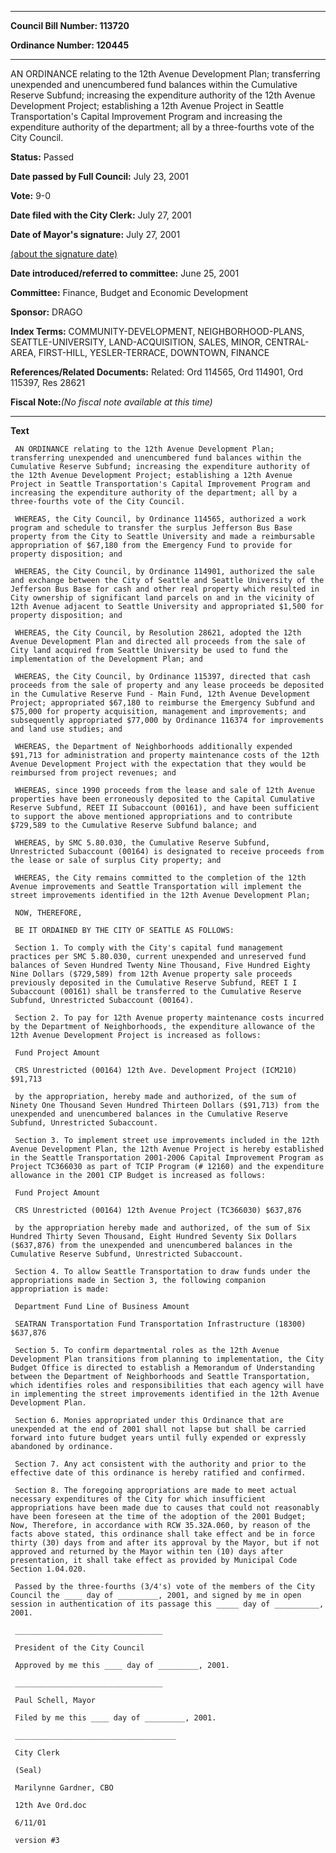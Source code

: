 

********

**Council Bill Number: 113720**
   
**Ordinance Number: 120445**
********

 AN ORDINANCE relating to the 12th Avenue Development Plan; transferring unexpended and unencumbered fund balances within the Cumulative Reserve Subfund; increasing the expenditure authority of the 12th Avenue Development Project; establishing a 12th Avenue Project in Seattle Transportation's Capital Improvement Program and increasing the expenditure authority of the department; all by a three-fourths vote of the City Council.

**Status:** Passed
   
**Date passed by Full Council:** July 23, 2001
   
**Vote:** 9-0
   
**Date filed with the City Clerk:** July 27, 2001
   
**Date of Mayor's signature:** July 27, 2001
   
[(about the signature date)](/~public/approvaldate.htm)
   
   
   
**Date introduced/referred to committee:** June 25, 2001
   
**Committee:** Finance, Budget and Economic Development
   
**Sponsor:** DRAGO
   
   
**Index Terms:** COMMUNITY-DEVELOPMENT, NEIGHBORHOOD-PLANS, SEATTLE-UNIVERSITY, LAND-ACQUISITION, SALES, MINOR, CENTRAL-AREA, FIRST-HILL, YESLER-TERRACE, DOWNTOWN, FINANCE

**References/Related Documents:** Related: Ord 114565, Ord 114901, Ord 115397, Res 28621

**Fiscal Note:**_(No fiscal note available at this time)_

********

**Text**
   
```
 AN ORDINANCE relating to the 12th Avenue Development Plan; transferring unexpended and unencumbered fund balances within the Cumulative Reserve Subfund; increasing the expenditure authority of the 12th Avenue Development Project; establishing a 12th Avenue Project in Seattle Transportation's Capital Improvement Program and increasing the expenditure authority of the department; all by a three-fourths vote of the City Council.

 WHEREAS, the City Council, by Ordinance 114565, authorized a work program and schedule to transfer the surplus Jefferson Bus Base property from the City to Seattle University and made a reimbursable appropriation of $67,180 from the Emergency Fund to provide for property disposition; and

 WHEREAS, the City Council, by Ordinance 114901, authorized the sale and exchange between the City of Seattle and Seattle University of the Jefferson Bus Base for cash and other real property which resulted in City ownership of significant land parcels on and in the vicinity of 12th Avenue adjacent to Seattle University and appropriated $1,500 for property disposition; and

 WHEREAS, the City Council, by Resolution 28621, adopted the 12th Avenue Development Plan and directed all proceeds from the sale of City land acquired from Seattle University be used to fund the implementation of the Development Plan; and

 WHEREAS, the City Council, by Ordinance 115397, directed that cash proceeds from the sale of property and any lease proceeds be deposited in the Cumulative Reserve Fund - Main Fund, 12th Avenue Development Project; appropriated $67,180 to reimburse the Emergency Subfund and $75,000 for property acquisition, management and improvements; and subsequently appropriated $77,000 by Ordinance 116374 for improvements and land use studies; and

 WHEREAS, the Department of Neighborhoods additionally expended $91,713 for administration and property maintenance costs of the 12th Avenue Development Project with the expectation that they would be reimbursed from project revenues; and

 WHEREAS, since 1990 proceeds from the lease and sale of 12th Avenue properties have been erroneously deposited to the Capital Cumulative Reserve Subfund, REET II Subaccount (00161), and have been sufficient to support the above mentioned appropriations and to contribute $729,589 to the Cumulative Reserve Subfund balance; and

 WHEREAS, by SMC 5.80.030, the Cumulative Reserve Subfund, Unrestricted Subaccount (00164) is designated to receive proceeds from the lease or sale of surplus City property; and

 WHEREAS, the City remains committed to the completion of the 12th Avenue improvements and Seattle Transportation will implement the street improvements identified in the 12th Avenue Development Plan;

 NOW, THEREFORE,

 BE IT ORDAINED BY THE CITY OF SEATTLE AS FOLLOWS:

 Section 1. To comply with the City's capital fund management practices per SMC 5.80.030, current unexpended and unreserved fund balances of Seven Hundred Twenty Nine Thousand, Five Hundred Eighty Nine Dollars ($729,589) from 12th Avenue property sale proceeds previously deposited in the Cumulative Reserve Subfund, REET I I Subaccount (00161) shall be transferred to the Cumulative Reserve Subfund, Unrestricted Subaccount (00164).

 Section 2. To pay for 12th Avenue property maintenance costs incurred by the Department of Neighborhoods, the expenditure allowance of the 12th Avenue Development Project is increased as follows:

 Fund Project Amount

 CRS Unrestricted (00164) 12th Ave. Development Project (ICM210) $91,713

 by the appropriation, hereby made and authorized, of the sum of Ninety One Thousand Seven Hundred Thirteen Dollars ($91,713) from the unexpended and unencumbered balances in the Cumulative Reserve Subfund, Unrestricted Subaccount.

 Section 3. To implement street use improvements included in the 12th Avenue Development Plan, the 12th Avenue Project is hereby established in the Seattle Transportation 2001-2006 Capital Improvement Program as Project TC366030 as part of TCIP Program (# 12160) and the expenditure allowance in the 2001 CIP Budget is increased as follows:

 Fund Project Amount

 CRS Unrestricted (00164) 12th Avenue Project (TC366030) $637,876

 by the appropriation hereby made and authorized, of the sum of Six Hundred Thirty Seven Thousand, Eight Hundred Seventy Six Dollars ($637,876) from the unexpended and unencumbered balances in the Cumulative Reserve Subfund, Unrestricted Subaccount.

 Section 4. To allow Seattle Transportation to draw funds under the appropriations made in Section 3, the following companion appropriation is made:

 Department Fund Line of Business Amount

 SEATRAN Transportation Fund Transportation Infrastructure (18300) $637,876

 Section 5. To confirm departmental roles as the 12th Avenue Development Plan transitions from planning to implementation, the City Budget Office is directed to establish a Memorandum of Understanding between the Department of Neighborhoods and Seattle Transportation, which identifies roles and responsibilities that each agency will have in implementing the street improvements identified in the 12th Avenue Development Plan.

 Section 6. Monies appropriated under this Ordinance that are unexpended at the end of 2001 shall not lapse but shall be carried forward into future budget years until fully expended or expressly abandoned by ordinance.

 Section 7. Any act consistent with the authority and prior to the effective date of this ordinance is hereby ratified and confirmed.

 Section 8. The foregoing appropriations are made to meet actual necessary expenditures of the City for which insufficient appropriations have been made due to causes that could not reasonably have been foreseen at the time of the adoption of the 2001 Budget; Now, Therefore, in accordance with RCW 35.32A.060, by reason of the facts above stated, this ordinance shall take effect and be in force thirty (30) days from and after its approval by the Mayor, but if not approved and returned by the Mayor within ten (10) days after presentation, it shall take effect as provided by Municipal Code Section 1.04.020.

 Passed by the three-fourths (3/4's) vote of the members of the City Council the ____ day of _________, 2001, and signed by me in open session in authentication of its passage this _____ day of __________, 2001.

 _________________________________

 President of the City Council

 Approved by me this ____ day of _________, 2001.

 _________________________________

 Paul Schell, Mayor

 Filed by me this ____ day of _________, 2001.

 ____________________________________

 City Clerk

 (Seal)

 Marilynne Gardner, CBO

 12th Ave Ord.doc

 6/11/01

 version #3

```
